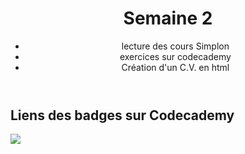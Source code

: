 <!DOCTYPE html>
<html lang="fr">
 <head>
  <meta charset="utf-8">
  <title>Ce que j'ai fait durant ma deuxième semaine de formation.</title>
 </head>

 <header>
  <h1>Semaine 2</h1>

  <ul>
    <li>lecture des cours Simplon</li>
    <li>exercices sur codecademy</li>
    <li>Création d'un C.V. en html</li>
  </ul>

  </header>

<body>
<h2>Liens des badges sur Codecademy</h2>

<a href="/https://www.codecademy.com/fr/rockettemel"></a>


<img src="https://p5.zdassets.com/hc/settings_assets/1030455/200272088/1muBAt6udX37m4Ihlik09w-CC_Logotype_Lockup_Blue_Alpha.png">
